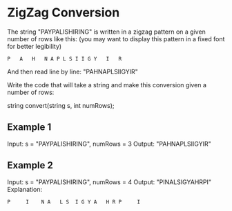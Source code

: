 # ZigZag Conversion

The string "PAYPALISHIRING" is written in a zigzag pattern on a given number of rows like this: (you may want to display this pattern in a fixed font for better legibility)

`P   A   H   N
A P L S I I G
Y   I   R`

And then read line by line: "PAHNAPLSIIGYIR"

Write the code that will take a string and make this conversion given a number of rows:

string convert(string s, int numRows);

## Example 1

Input: s = "PAYPALISHIRING", numRows = 3
Output: "PAHNAPLSIIGYIR"

## Example 2

Input: s = "PAYPALISHIRING", numRows = 4
Output: "PINALSIGYAHRPI"
Explanation:

`P     I    N
A   L S  I G
Y A   H R
P     I`
